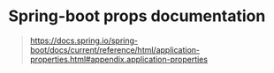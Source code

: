 # Spring-boot props documentation

> https://docs.spring.io/spring-boot/docs/current/reference/html/application-properties.html#appendix.application-properties